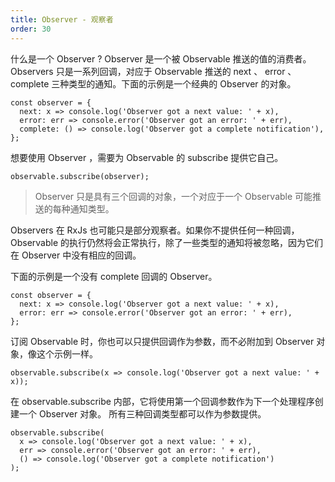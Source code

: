 ```yaml
---
title: Observer - 观察者
order: 30
---
```


什么是一个 Observer ? Observer 是一个被 Observable 推送的值的消费者。 Observers 只是一系列回调，对应于 Observable 推送的 next 、 error 、 complete 三种类型的通知。下面的示例是一个经典的 Observer 的对象。

```
const observer = {
  next: x => console.log('Observer got a next value: ' + x),
  error: err => console.error('Observer got an error: ' + err),
  complete: () => console.log('Observer got a complete notification'),
};

```

想要使用 Observer ，需要为 Observable 的 subscribe 提供它自己。

```
observable.subscribe(observer);

```

> Observer 只是具有三个回调的对象，一个对应于一个 Observable 可能推送的每种通知类型。

Observers 在 RxJs 也可能只是部分观察者。如果你不提供任何一种回调， Observable 的执行仍然将会正常执行，除了一些类型的通知将被忽略，因为它们在 Observer 中没有相应的回调。

下面的示例是一个没有 complete 回调的 Observer。

```
const observer = {
  next: x => console.log('Observer got a next value: ' + x),
  error: err => console.error('Observer got an error: ' + err),
};

```

订阅 Observable 时，你也可以只提供回调作为参数，而不必附加到 Observer 对象，像这个示例一样。

```
observable.subscribe(x => console.log('Observer got a next value: ' + x));
```

在 observable.subscribe 内部，它将使用第一个回调参数作为下一个处理程序创建一个 Observer 对象。 所有三种回调类型都可以作为参数提供。

```
observable.subscribe(
  x => console.log('Observer got a next value: ' + x),
  err => console.error('Observer got an error: ' + err),
  () => console.log('Observer got a complete notification')
);
```
